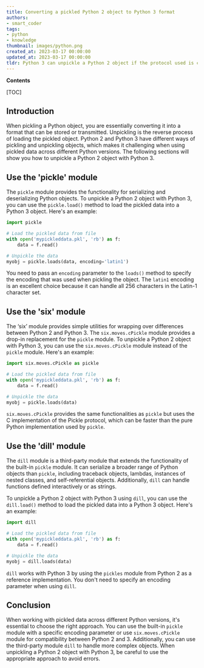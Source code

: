 ```yaml
---
title: Converting a pickled Python 2 object to Python 3 format
authors:
- smart_coder
tags:
- python
- knowledge
thumbnail: images/python.png
created_at: 2023-03-17 00:00:00
updated_at: 2023-03-17 00:00:00
tldr: Python 3 can unpickle a Python 2 object if the protocol used is compatible and if the necessary Python 2 modules are available in the Python 3 environment.
---
```


**Contents**

[TOC]

Introduction
------------

When pickling a Python object, you are essentially converting it into a format that can be stored or transmitted. Unpickling is the reverse process of loading the pickled object. Python 2 and Python 3 have different ways of pickling and unpickling objects, which makes it challenging when using pickled data across different Python versions. The following sections will show you how to unpickle a Python 2 object with Python 3.

Use the 'pickle' module
-----------------------

The `pickle` module provides the functionality for serializing and deserializing Python objects. To unpickle a Python 2 object with Python 3, you can use the `pickle.load()` method to load the pickled data into a Python 3 object. Here's an example:

```python
import pickle

# Load the pickled data from file
with open('mypickleddata.pkl', 'rb') as f:
    data = f.read()

# Unpickle the data
myobj = pickle.loads(data, encoding='latin1')
```

You need to pass an `encoding` parameter to the `loads()` method to specify the encoding that was used when pickling the object. The `latin1` encoding is an excellent choice because it can handle all 256 characters in the Latin-1 character set.

Use the 'six' module
--------------------

The ‘six’ module provides simple utilities for wrapping over differences between Python 2 and Python 3. The `six.moves.cPickle` module provides a drop-in replacement for the `pickle` module. To unpickle a Python 2 object with Python 3, you can use the `six.moves.cPickle` module instead of the `pickle` module. Here's an example:

```python
import six.moves.cPickle as pickle

# Load the pickled data from file
with open('mypickleddata.pkl', 'rb') as f:
    data = f.read()

# Unpickle the data
myobj = pickle.loads(data)
```

`six.moves.cPickle` provides the same functionalities as `pickle` but uses the C implementation of the Pickle protocol, which can be faster than the pure Python implementation used by `pickle`.

Use the 'dill' module
--------------------

The `dill` module is a third-party module that extends the functionality of the built-in `pickle` module. It can serialize a broader range of Python objects than `pickle`, including traceback objects, lambdas, instances of nested classes, and self-referential objects. Additionally, `dill` can handle functions defined interactively or as strings.

To unpickle a Python 2 object with Python 3 using `dill`, you can use the `dill.load()` method to load the pickled data into a Python 3 object. Here's an example:

```python
import dill

# Load the pickled data from file
with open('mypickleddata.pkl', 'rb') as f:
    data = f.read()

# Unpickle the data
myobj = dill.loads(data)
```

`dill` works with Python 3 by using the `pickles` module from Python 2 as a reference implementation. You don't need to specify an encoding parameter when using `dill`.

Conclusion
----------

When working with pickled data across different Python versions, it's essential to choose the right approach. You can use the built-in `pickle` module with a specific encoding parameter or use `six.moves.cPickle` module for compatibility between Python 2 and 3. Additionally, you can use the third-party module `dill` to handle more complex objects. When unpickling a Python 2 object with Python 3, be careful to use the appropriate approach to avoid errors.

